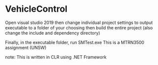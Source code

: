 # VehicleControl
 Open visual studio 2019 then change individual project settings to output executable to a 
 folder of your choosing then build the entire project
 (also change the include and dependency directory)
 
 Finally, in the executable folder, run SMTest.exe
 This is a MTRN3500 assignment (UNSW)
 
 note:  This is written in CLR using .NET Framework
